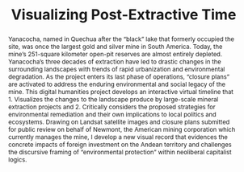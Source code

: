 ---
pid: g2024almenara
done: true
title: Visualizing Post-Extractive Time
category: Grad Fellowship Project
tags:
- spatial-humanities
- public-humanities
cohort_year: '2024'
abstract: Yanacocha, named in Quechua after the “black” lake that formerly occupied
  the site, was once the largest gold and silver mine in South America. Today, the
  mine’s 251-square kilometer open-pit reserves are almost entirely depleted. Yanacocha’s
  three decades of extraction have led to drastic changes in the surrounding landscapes
  with trends of rapid urbanization and environmental degradation. As the project
  enters its last phase of operations, “closure plans” are activated to address the
  enduring environmental and social legacy of the mine. This digital humanities project
  develops an interactive virtual timeline that 1. Visualizes the changes to the landscape
  produce by large-scale mineral extraction projects and 2. Critically considers the
  proposed strategies for environmental remediation and their own implications to
  local politics and ecosystems. Drawing on Landsat satellite images and closure plans
  submitted for public review on behalf of Newmont, the American mining corporation
  which currently manages the mine, I develop a new visual record that evidences the
  concrete impacts of foreign investment on the Andean territory and challenges the
  discursive framing of “environmental protection” within neoliberal capitalist logics.
pis:
- almenara
image: https://nyu-dh.github.io/website-media/files/projects/g2024almenara.png
original_img: https://drive.google.com/file/d/18x8Q5oseah906D6ycAE8wxoohddeglj4/view
order: '066'
layout: project
---